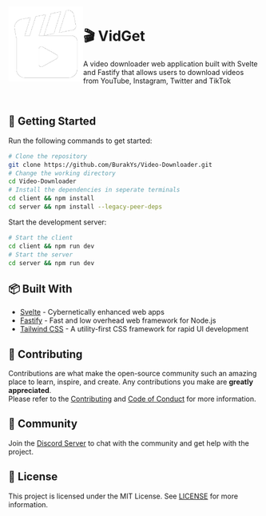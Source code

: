 <img src="./server/public/icon.png" align="left" width="150" height="150" alt="VidGet Logo">

# 🎬 VidGet

A video downloader web application built with Svelte and Fastify that allows users to download videos from YouTube, Instagram, Twitter and TikTok

<br />

## 🚀 Getting Started

Run the following commands to get started:

```bash
# Clone the repository
git clone https://github.com/BurakYs/Video-Downloader.git
# Change the working directory
cd Video-Downloader
# Install the dependencies in seperate terminals
cd client && npm install
cd server && npm install --legacy-peer-deps
```

Start the development server:

```bash
# Start the client
cd client && npm run dev
# Start the server
cd server && npm run dev
```

## 📦 Built With

- [Svelte](https://svelte.dev/) - Cybernetically enhanced web apps
- [Fastify](https://www.fastify.io/) - Fast and low overhead web framework for Node.js
- [Tailwind CSS](https://tailwindcss.com/) - A utility-first CSS framework for rapid UI development

## 📄 Contributing

Contributions are what make the open-source community such an amazing place to learn, inspire, and create. Any contributions you make are
**greatly appreciated**. \
Please refer to the [Contributing](.github/CONTRIBUTING.md) and [Code of Conduct](.github/CODE_OF_CONDUCT.md)
for more information.

## 🤝 Community

Join the [Discord Server](https://discord.gg/z8aBnDa6Xa) to chat with the community and get help with the project.

## 📝 License

This project is licensed under the MIT License. See [LICENSE](./LICENSE) for more information.